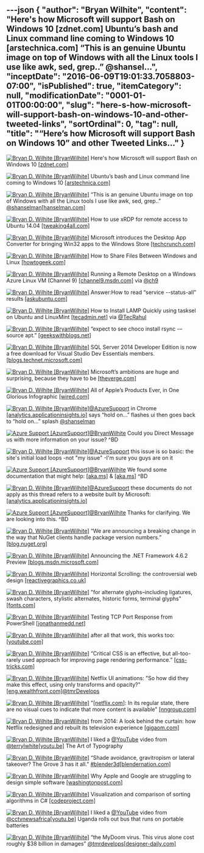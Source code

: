 ---json
{
  "author": "Bryan Wilhite",
  "content": "Here's how Microsoft will support Bash on Windows 10 [zdnet.com] Ubuntu’s bash and Linux command line coming to Windows 10 [arstechnica.com] “This is an genuine Ubuntu image on top of Windows with all the Linux tools I use like awk, sed, grep..” @shansel...",
  "inceptDate": "2016-06-09T19:01:33.7058803-07:00",
  "isPublished": true,
  "itemCategory": null,
  "modificationDate": "0001-01-01T00:00:00",
  "slug": "here-s-how-microsoft-will-support-bash-on-windows-10-and-other-tweeted-links",
  "sortOrdinal": 0,
  "tag": null,
  "title": "“Here’s how Microsoft will support Bash on Windows 10” and other Tweeted Links…"
}
---

[<img alt="Bryan D. Wilhite [BryanWilhite]" src="https://songhay.blob.core.windows.net/shared-social-twitter/BryanWilhite.jpeg">](http://t.co/UNdqV0Z1zz "Bryan D. Wilhite [BryanWilhite]") Here's how Microsoft will support Bash on Windows 10 [[zdnet.com]](http://www.zdnet.com/article/heres-how-microsoft-will-support-bash-on-windows-10/#ftag=RSSbaffb68)

[<img alt="Bryan D. Wilhite [BryanWilhite]" src="https://songhay.blob.core.windows.net/shared-social-twitter/BryanWilhite.jpeg">](http://t.co/UNdqV0Z1zz "Bryan D. Wilhite [BryanWilhite]") Ubuntu’s bash and Linux command line coming to Windows 10 [[arstechnica.com]](http://arstechnica.com/information-technology/2016/03/ubuntus-bash-and-linux-command-line-coming-to-windows-10/)

[<img alt="Bryan D. Wilhite [BryanWilhite]" src="https://songhay.blob.core.windows.net/shared-social-twitter/BryanWilhite.jpeg">](http://t.co/UNdqV0Z1zz "Bryan D. Wilhite [BryanWilhite]") “This is an genuine Ubuntu image on top of Windows with all the Linux tools I use like awk, sed, grep..” [@shanselman](http://twitter.com/shanselman)[[hanselman.com]](http://www.hanselman.com/blog/DevelopersCanRunBashShellAndUsermodeUbuntuLinuxBinariesOnWindows10.aspx)

[<img alt="Bryan D. Wilhite [BryanWilhite]" src="https://songhay.blob.core.windows.net/shared-social-twitter/BryanWilhite.jpeg">](http://t.co/UNdqV0Z1zz "Bryan D. Wilhite [BryanWilhite]") How to use xRDP for remote access to Ubuntu 14.04 [[tweaking4all.com]](http://www.tweaking4all.com/software/linux-software/use-xrdp-remote-access-ubuntu-14-04/#top)

[<img alt="Bryan D. Wilhite [BryanWilhite]" src="https://songhay.blob.core.windows.net/shared-social-twitter/BryanWilhite.jpeg">](http://t.co/UNdqV0Z1zz "Bryan D. Wilhite [BryanWilhite]") Microsoft introduces the Desktop App Converter for bringing Win32 apps to the Windows Store [[techcrunch.com]](http://techcrunch.com/2016/03/30/desktop-app-converter/)

[<img alt="Bryan D. Wilhite [BryanWilhite]" src="https://songhay.blob.core.windows.net/shared-social-twitter/BryanWilhite.jpeg">](http://t.co/UNdqV0Z1zz "Bryan D. Wilhite [BryanWilhite]") How to Share Files Between Windows and Linux [[howtogeek.com]](http://www.howtogeek.com/176471/how-to-share-files-between-windows-and-linux/)

[<img alt="Bryan D. Wilhite [BryanWilhite]" src="https://songhay.blob.core.windows.net/shared-social-twitter/BryanWilhite.jpeg">](http://t.co/UNdqV0Z1zz "Bryan D. Wilhite [BryanWilhite]") Running a Remote Desktop on a Windows Azure Linux VM (Channel 9) [[channel9.msdn.com]](https://channel9.msdn.com/Series/Windows-Azure-Virtual-Machines-and-Networking-Tutorials/Running-a-Remote-Desktop-on-a-Windows-Azure-Linux-VM) via [@ch9](http://twitter.com/ch9)

[<img alt="Bryan D. Wilhite [BryanWilhite]" src="https://songhay.blob.core.windows.net/shared-social-twitter/BryanWilhite.jpeg">](http://t.co/UNdqV0Z1zz "Bryan D. Wilhite [BryanWilhite]") Answer:How to read “service --status-all” results [[askubuntu.com]](http://askubuntu.com/a/422178/433878?stw=2)

[<img alt="Bryan D. Wilhite [BryanWilhite]" src="https://songhay.blob.core.windows.net/shared-social-twitter/BryanWilhite.jpeg">](http://t.co/UNdqV0Z1zz "Bryan D. Wilhite [BryanWilhite]") How to Install LAMP Quickly using tasksel on Ubuntu and LinuxMint [[tecadmin.net]](http://tecadmin.net/install-lamp-quickly-using-tasksel-on-ubuntu-and-linuxmint/) via [@TecRahul](http://twitter.com/TecRahul)

[<img alt="Bryan D. Wilhite [BryanWilhite]" src="https://songhay.blob.core.windows.net/shared-social-twitter/BryanWilhite.jpeg">](http://t.co/UNdqV0Z1zz "Bryan D. Wilhite [BryanWilhite]") “expect to see choco install rsync -–source apt.” [[geekswithblogs.net]](http://geekswithblogs.net/robz/archive/2016/03/31/bash-on-windowsndashwhat-it-means-for-chocolatey.aspx)

[<img alt="Bryan D. Wilhite [BryanWilhite]" src="https://songhay.blob.core.windows.net/shared-social-twitter/BryanWilhite.jpeg">](http://t.co/UNdqV0Z1zz "Bryan D. Wilhite [BryanWilhite]") SQL Server 2014 Developer Edition is now a free download for Visual Studio Dev Essentials members. [[blogs.technet.microsoft.com]](https://blogs.technet.microsoft.com/dataplatforminsider/2016/03/31/microsoft-sql-server-developer-edition-is-now-free/)

[<img alt="Bryan D. Wilhite [BryanWilhite]" src="https://songhay.blob.core.windows.net/shared-social-twitter/BryanWilhite.jpeg">](http://t.co/UNdqV0Z1zz "Bryan D. Wilhite [BryanWilhite]") Microsoft’s ambitions are huge and surprising, because they have to be [[theverge.com]](http://www.theverge.com/2016/3/30/11333054/microsoft-hololens-ai-future-technology-build-2016)

[<img alt="Bryan D. Wilhite [BryanWilhite]" src="https://songhay.blob.core.windows.net/shared-social-twitter/BryanWilhite.jpeg">](http://t.co/UNdqV0Z1zz "Bryan D. Wilhite [BryanWilhite]") All of Apple’s Products Ever, in One Glorious Infographic [[wired.com]](http://www.wired.com/2016/04/apples-products-ever-one-glorious-infographic/)

[<img alt="Bryan D. Wilhite [BryanWilhite]" src="https://songhay.blob.core.windows.net/shared-social-twitter/BryanWilhite.jpeg">](http://t.co/UNdqV0Z1zz "Bryan D. Wilhite [BryanWilhite]")[@AzureSupport](http://twitter.com/AzureSupport) in Chrome [[analytics.applicationinsights.io]](http://analytics.applicationinsights.io) says “hold on…” flashes ui then goes back to “hold on…” splash [@shanselman](http://twitter.com/shanselman)

[<img alt="Azure Support [AzureSupport]" src="https://songhay.blob.core.windows.net/shared-social-twitter/AzureSupport.png">](http://t.co/OdNOX1mEV9 "Azure Support [AzureSupport]")[@BryanWilhite](http://twitter.com/BryanWilhite) Could you Direct Message us with more information on your issue? ^BD 

[<img alt="Bryan D. Wilhite [BryanWilhite]" src="https://songhay.blob.core.windows.net/shared-social-twitter/BryanWilhite.jpeg">](http://t.co/UNdqV0Z1zz "Bryan D. Wilhite [BryanWilhite]")[@AzureSupport](http://twitter.com/AzureSupport) this issue is so basic: the site's initial load loops -not "my issue" -I'm sure you guys are on it 

[<img alt="Azure Support [AzureSupport]" src="https://songhay.blob.core.windows.net/shared-social-twitter/AzureSupport.png">](http://t.co/OdNOX1mEV9 "Azure Support [AzureSupport]")[@BryanWilhite](http://twitter.com/BryanWilhite) We found some documentation that might help: [[aka.ms]](http://aka.ms/d1049613) &amp; [[aka.ms]](http://aka.ms/d41425454) ^BD 

[<img alt="Bryan D. Wilhite [BryanWilhite]" src="https://songhay.blob.core.windows.net/shared-social-twitter/BryanWilhite.jpeg">](http://t.co/UNdqV0Z1zz "Bryan D. Wilhite [BryanWilhite]")[@AzureSupport](http://twitter.com/AzureSupport) these documents do not apply as this thread refers to a website built by Microsoft: [[analytics.applicationinsights.io]](http://analytics.applicationinsights.io)

[<img alt="Azure Support [AzureSupport]" src="https://songhay.blob.core.windows.net/shared-social-twitter/AzureSupport.png">](http://t.co/OdNOX1mEV9 "Azure Support [AzureSupport]")[@BryanWilhite](http://twitter.com/BryanWilhite) Thanks for clarifying. We are looking into this. ^BD 

[<img alt="Bryan D. Wilhite [BryanWilhite]" src="https://songhay.blob.core.windows.net/shared-social-twitter/BryanWilhite.jpeg">](http://t.co/UNdqV0Z1zz "Bryan D. Wilhite [BryanWilhite]") “We are announcing a breaking change in the way that NuGet clients handle package version numbers.” [[blog.nuget.org]](http://blog.nuget.org/20160330/Introducing-NuGet-3.4.html)

[<img alt="Bryan D. Wilhite [BryanWilhite]" src="https://songhay.blob.core.windows.net/shared-social-twitter/BryanWilhite.jpeg">](http://t.co/UNdqV0Z1zz "Bryan D. Wilhite [BryanWilhite]") Announcing the .NET Framework 4.6.2 Preview [[blogs.msdn.microsoft.com]](https://blogs.msdn.microsoft.com/dotnet/2016/03/30/announcing-the-net-framework-4-6-2-preview/)

[<img alt="Bryan D. Wilhite [BryanWilhite]" src="https://songhay.blob.core.windows.net/shared-social-twitter/BryanWilhite.jpeg">](http://t.co/UNdqV0Z1zz "Bryan D. Wilhite [BryanWilhite]") Horizontal Scrolling: the controversial web design [[reactivegraphics.co.uk]](http://www.reactivegraphics.co.uk/horizontal-scrolling/)

[<img alt="Bryan D. Wilhite [BryanWilhite]" src="https://songhay.blob.core.windows.net/shared-social-twitter/BryanWilhite.jpeg">](http://t.co/UNdqV0Z1zz "Bryan D. Wilhite [BryanWilhite]") "for alternate glyphs–including ligatures, swash characters, stylistic alternates, historic forms, terminal glyphs" [[fonts.com]](http://www.fonts.com/content/learning/fontology/level-4/fine-typography/locating-alternate-glyphs)

[<img alt="Bryan D. Wilhite [BryanWilhite]" src="https://songhay.blob.core.windows.net/shared-social-twitter/BryanWilhite.jpeg">](http://t.co/UNdqV0Z1zz "Bryan D. Wilhite [BryanWilhite]") Testing TCP Port Response from PowerShell [[jonathanmedd.net]](http://www.jonathanmedd.net/2011/12/testing-tcp-port-response-from-powershell.html)

[<img alt="Bryan D. Wilhite [BryanWilhite]" src="https://songhay.blob.core.windows.net/shared-social-twitter/BryanWilhite.jpeg">](http://t.co/UNdqV0Z1zz "Bryan D. Wilhite [BryanWilhite]") after all that work, this works too: [[youtube.com]](https://www.youtube.com/feeds/videos.xml?user=reelblack)

[<img alt="Bryan D. Wilhite [BryanWilhite]" src="https://songhay.blob.core.windows.net/shared-social-twitter/BryanWilhite.jpeg">](http://t.co/UNdqV0Z1zz "Bryan D. Wilhite [BryanWilhite]") “Critical CSS is an effective, but all-too-rarely used approach for improving page rendering performance.” [[css-tricks.com]](https://css-tricks.com/annotating-critical-css/)

[<img alt="Bryan D. Wilhite [BryanWilhite]" src="https://songhay.blob.core.windows.net/shared-social-twitter/BryanWilhite.jpeg">](http://t.co/UNdqV0Z1zz "Bryan D. Wilhite [BryanWilhite]") Netflix UI animations: "So how did they make this effect, using only transforms and opacity?" [[eng.wealthfront.com]](http://eng.wealthfront.com/2015/06/30/implementing-netflix-redesign/)[@tmrDevelops](http://twitter.com/tmrDevelops)

[<img alt="Bryan D. Wilhite [BryanWilhite]" src="https://songhay.blob.core.windows.net/shared-social-twitter/BryanWilhite.jpeg">](http://t.co/UNdqV0Z1zz "Bryan D. Wilhite [BryanWilhite]") "[[netflix.com]](http://Netflix.com): In its regular state, there are no visual cues to indicate that more content is available" [[nngroup.com]](https://www.nngroup.com/articles/horizontal-scrolling/)

[<img alt="Bryan D. Wilhite [BryanWilhite]" src="https://songhay.blob.core.windows.net/shared-social-twitter/BryanWilhite.jpeg">](http://t.co/UNdqV0Z1zz "Bryan D. Wilhite [BryanWilhite]") from 2014: A look behind the curtain: how Netflix redesigned and rebuilt its television experience [[gigaom.com]](https://gigaom.com/2014/02/24/a-look-behind-the-curtain-how-netflix-redesigned-and-rebuilt-its-television-experience/)

[<img alt="Bryan D. Wilhite [BryanWilhite]" src="https://songhay.blob.core.windows.net/shared-social-twitter/BryanWilhite.jpeg">](http://t.co/UNdqV0Z1zz "Bryan D. Wilhite [BryanWilhite]") I liked a [@YouTube](http://twitter.com/YouTube) video from [@terrylwhite](http://twitter.com/terrylwhite)[[youtu.be]](http://youtu.be/erFbh2chlTU?a) The Art of Typography 

[<img alt="Bryan D. Wilhite [BryanWilhite]" src="https://songhay.blob.core.windows.net/shared-social-twitter/BryanWilhite.jpeg">](http://t.co/UNdqV0Z1zz "Bryan D. Wilhite [BryanWilhite]") “Shade avoidance, gravitropism or lateral takeover? The Grove 3 has it all.” [#blender3d](http://twitter.com/search?q=%23blender3d)[[blendernation.com]](http://www.blendernation.com/2016/03/30/grove-release-3-offers-naturally-developing-trees/)

[<img alt="Bryan D. Wilhite [BryanWilhite]" src="https://songhay.blob.core.windows.net/shared-social-twitter/BryanWilhite.jpeg">](http://t.co/UNdqV0Z1zz "Bryan D. Wilhite [BryanWilhite]") Why Apple and Google are struggling to design simple software [[washingtonpost.com]](https://www.washingtonpost.com/news/the-switch/wp/2016/03/28/why-apple-and-google-are-struggling-to-design-simple-software/)

[<img alt="Bryan D. Wilhite [BryanWilhite]" src="https://songhay.blob.core.windows.net/shared-social-twitter/BryanWilhite.jpeg">](http://t.co/UNdqV0Z1zz "Bryan D. Wilhite [BryanWilhite]") Visualization and comparison of sorting algorithms in C# [[codeproject.com]](http://www.codeproject.com/Articles/1087568/Visualization-and-Comparison-of-sorting-algorith)

[<img alt="Bryan D. Wilhite [BryanWilhite]" src="https://songhay.blob.core.windows.net/shared-social-twitter/BryanWilhite.jpeg">](http://t.co/UNdqV0Z1zz "Bryan D. Wilhite [BryanWilhite]") I liked a [@YouTube](http://twitter.com/YouTube) video from [@cctvnewsafrica](http://twitter.com/cctvnewsafrica)[[youtu.be]](http://youtu.be/44SOrugPniM?a) Uganda rolls out bus that runs on portable batteries 

[<img alt="Bryan D. Wilhite [BryanWilhite]" src="https://songhay.blob.core.windows.net/shared-social-twitter/BryanWilhite.jpeg">](http://t.co/UNdqV0Z1zz "Bryan D. Wilhite [BryanWilhite]") “the MyDoom virus. This virus alone cost roughly $38 billion in damages” [@tmrdevelops](http://twitter.com/tmrdevelops)[[designer-daily.com]](http://www.designer-daily.com/a-look-at-stunning-web-safety-facts-57422)
